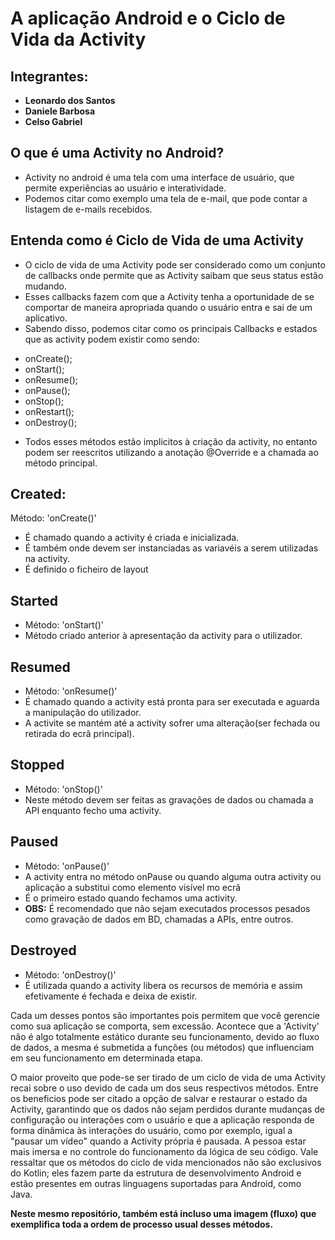 # A aplicação Android e o Ciclo de Vida da Activity

## Integrantes:
 - **Leonardo dos Santos**
 - **Daniele Barbosa**
 - **Celso Gabriel**

   
## O que é uma Activity no Android?
- Activity no android é uma tela com uma interface de usuário, que permite experiências ao usuário e interatividade.
- Podemos citar como exemplo uma tela de e-mail, que pode contar a listagem de e-mails recebidos.

## Entenda como é Ciclo de Vida de uma Activity
-  O ciclo de vida de uma Activity pode ser considerado como um conjunto de callbacks onde permite que as Activity saibam que seus status estão mudando.
-  Esses callbacks fazem com que a Activity tenha a oportunidade de se comportar de maneira apropriada quando o usuário entra e sai de um aplicativo.
- Sabendo disso, podemos citar como os principais Callbacks e estados que as activity podem existir como sendo:

* onCreate();
* onStart();
* onResume();
* onPause();
* onStop();
* onRestart();
* onDestroy();

- Todos esses métodos estão implicitos à criação da activity, no entanto podem ser reescritos utilizando a anotação @Override e a chamada ao método principal.

## Created:
Método: 'onCreate()'
- É chamado quando a activity é criada e inicializada.
- É também onde devem ser instanciadas as variavéis a serem utilizadas na activity.
- É definido o ficheiro de layout

 ## Started
  - Método: 'onStart()'
  - Método criado anterior à apresentação da activity para o utilizador.

 ## Resumed
  - Método: 'onResume()'
  - É chamado quando a activity está pronta para ser executada e aguarda a manipulação do utilizador.
  - A activite se mantém até a activity sofrer uma alteração(ser fechada ou retirada do ecrã principal).

  ## Stopped
  - Método: 'onStop()'
  - Neste método devem ser feitas as gravações de dados ou chamada a API enquanto fecho uma activity.

  ## Paused
  - Método: 'onPause()'
  - A activity entra no método onPause ou quando alguma outra activity ou aplicação a substitui como elemento visível mo ecrã
  - É o primeiro estado quando fechamos uma activity.
  - **OBS:** É recomendado que não sejam executados processos pesados como gravação de dados em BD, chamadas a APIs, entre outros.

  ## Destroyed
  - Método: 'onDestroy()'
  - É utilizada quando a activity libera os recursos de memória e assim efetivamente é fechada e deixa de existir.

Cada um desses pontos são importantes pois permitem que você gerencie como sua aplicação se comporta, sem excessão. Acontece que a 'Activity' não é algo totalmente estático durante seu funcionamento, devido ao fluxo de dados, a mesma é submetida a funções (ou métodos) que influenciam em seu funcionamento em determinada etapa. 

O maior proveito que pode-se ser tirado de um ciclo de vida de uma Activity recai sobre o uso devido de cada um dos seus respectivos métodos. Entre os beneficios pode ser citado a opção de salvar e restaurar o estado da Activity, garantindo que os dados não sejam perdidos durante mudanças de configuração ou interações com o usuário e que a aplicação responda de forma dinâmica às interações do usuário, como por exemplo, igual a "pausar um vídeo" quando a Activity própria é pausada. A pessoa estar mais imersa e no controle do funcionamento da lógica de seu código. Vale ressaltar que os métodos do ciclo de vida mencionados não são exclusivos do Kotlin; eles fazem parte da estrutura de desenvolvimento Android e estão presentes em outras linguagens suportadas para Android, como Java.



**Neste mesmo repositório, também está incluso uma imagem (fluxo) que exemplifica toda a ordem de processo usual desses métodos.**


  
  
